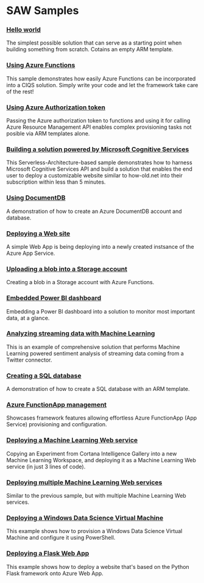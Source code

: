 # SAW Samples

### [Hello world](001-helloworld)
The simplest possible solution that can serve as a starting point when building something from scratch. Cotains an empty ARM template.

### [Using Azure Functions](002-hellofunctions)
This sample demonstrates how easily Azure Functions can be incorporated into a CIQS solution. Simply write your code and let the framework take care of the rest!

### [Using Azure Authorization token](003-authorization)
Passing the Azure authorization token to functions and using it for calling Azure Resource Management API enables complex provisioning tasks not posible via ARM templates alone.

### [Building a solution powered by Microsoft Cognitive Services](004-cognitiveservices)
This Serverless-Architecture-based sample demonstrates how to harness Microsoft Cognitive Services API and build a solution that enables the end user to deploy a customizable website similar to how-old.net into their subscription within less than 5 minutes.

### [Using DocumentDB](005-documentdb)
A demonstration of how to create an Azure DocumentDB account and database.

### [Deploying a Web site](006-webapp)
A simple Web App is being deploying into a newly created instsance of the Azure App Service.

### [Uploading a blob into a Storage account](007-blobupload)
Creating a blob in a Storage account with Azure Functions.

### [Embedded Power BI dashboard](008-solutiondashboard)
Embedding a Power BI dashboard into a solution to monitor most important data, at a glance.

### [Analyzing streaming data with Machine Learning](009-twitterstreaming-dev)
This is an example of comprehensive solution that performs Machine Learning powered sentiment analysis of streaming data coming from a Twitter connector.

### [Creating a SQL database](010-azuresqldatabase)
A demonstration of how to create a SQL database with an ARM template.

### [Azure FunctionApp management](011-chickenandegg)
Showcases framework features allowing effortless Azure FunctionApp (App Service) provisioning and configuration.

### [Deploying a Machine Learning Web service](012-mlwebsvc)
Copying an Experiment from Cortana Intelligence Gallery into a new Machine Learning Workspace, and deploying it as a Machine Learning Web service (in just 3 lines of code).

### [Deploying multiple Machine Learning Web services](013-mlwebsvcs)
Similar to the previous sample, but with multiple Machine Learning Web services.

### [Deploying a Windows Data Science Virtual Machine](019-windowsdsvm)
This example shows how to provision a Windows Data Science Virtual Machine and configure it using PowerShell.

### [Deploying a Flask Web App](020-pythonflask)
This example shows how to deploy a website that's based on the Python Flask framework onto Azure Web App.
